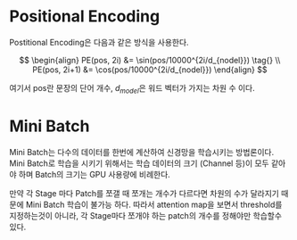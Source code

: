 # Positional Encoding

Postitional Encoding은 다음과 같은 방식을 사용한다.

$$
\begin{align}
PE(pos, 2i) &= \sin(pos/10000^{2i/d_{nodel}}) \tag{}
\\
PE(pos, 2i+1) &= \cos(pos/10000^{2i/d_{nodel}})
\end{align}
$$  

여기서 pos란 문장의 단어 개수, $d_{model}$은 워드 벡터가 가지는 차원 수 이다.  


# Mini Batch

Mini Batch는 다수의 데이터를 한번에 계산하여 신경망을 학습시키는 방법론이다. Mini Batch로 학습을 시키기 위해서는 학습 데이터의 크기 (Channel 등)이 모두 같아야 하며 Batch의 크기는 GPU 사용량에 비례한다.

만약 각 Stage 마다 Patch를 쪼갤 때 쪼개는 개수가 다르다면 차원의 수가 달라지기 때문에 Mini Batch 학습이 불가능 하다. 따라서 attention map을 보면서 threshold를 지정하는것이 아니라, 각 Stage마다 쪼개야 하는 patch의 개수를 정해야만 학습할수 있다.  